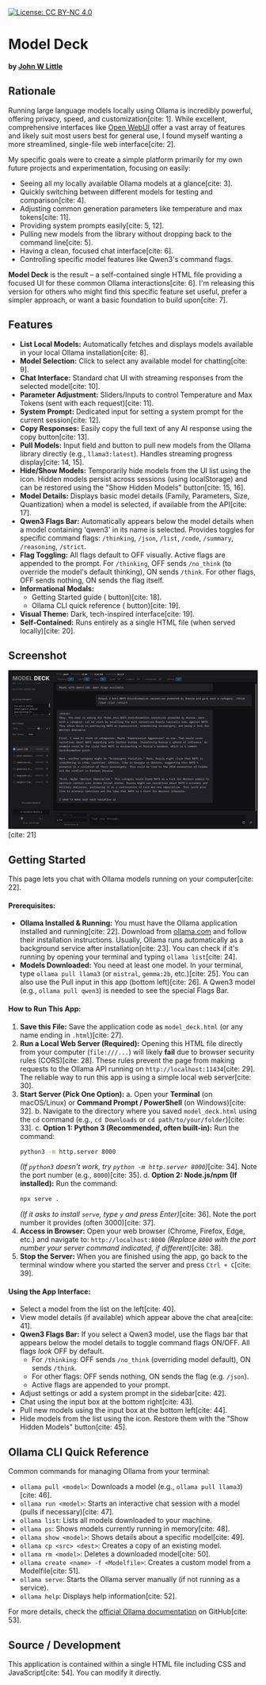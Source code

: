 [![License: CC BY-NC 4.0](https://img.shields.io/badge/License-CC%20BY--NC%204.0-lightgrey.svg)](https://creativecommons.org/licenses/by-nc/4.0/)

# Model Deck

**by [John W Little](https://johnwlittle.com)**

## Rationale

Running large language models locally using Ollama is incredibly powerful, offering privacy, speed, and customization[cite: 1]. While excellent, comprehensive interfaces like [Open WebUI](https://github.com/open-webui/open-webui) offer a vast array of features and likely suit most users best for general use, I found myself wanting a more streamlined, single-file web interface[cite: 2].

My specific goals were to create a simple platform primarily for my own future projects and experimentation, focusing on easily:

* Seeing all my locally available Ollama models at a glance[cite: 3].
* Quickly switching between different models for testing and comparison[cite: 4].
* Adjusting common generation parameters like temperature and max tokens[cite: 11].
* Providing system prompts easily[cite: 5, 12].
* Pulling new models from the library without dropping back to the command line[cite: 5].
* Having a clean, focused chat interface[cite: 6].
* Controlling specific model features like Qwen3's command flags.

**Model Deck** is the result – a self-contained single HTML file providing a focused UI for these common Ollama interactions[cite: 6]. I'm releasing this version for others who might find this specific feature set useful, prefer a simpler approach, or want a basic foundation to build upon[cite: 7].

## Features

* **List Local Models:** Automatically fetches and displays models available in your local Ollama installation[cite: 8].
* **Model Selection:** Click to select any available model for chatting[cite: 9].
* **Chat Interface:** Standard chat UI with streaming responses from the selected model[cite: 10].
* **Parameter Adjustment:** Sliders/Inputs to control Temperature and Max Tokens (sent with each request)[cite: 11].
* **System Prompt:** Dedicated input for setting a system prompt for the current session[cite: 12].
* **Copy Responses:** Easily copy the full text of any AI response using the copy button[cite: 13].
* **Pull Models:** Input field and button to pull new models from the Ollama library directly (e.g., `llama3:latest`). Handles streaming progress display[cite: 14, 15].
* **Hide/Show Models:** Temporarily hide models from the UI list using the <i class="fa-solid fa-eye-slash"></i> icon. Hidden models persist across sessions (using localStorage) and can be restored using the "Show Hidden Models" button[cite: 15, 16].
* **Model Details:** Displays basic model details (Family, Parameters, Size, Quantization) when a model is selected, if available from the API[cite: 17].
* **Qwen3 Flags Bar:** Automatically appears below the model details when a model containing 'qwen3' in its name is selected. Provides toggles for specific command flags: `/thinking`, `/json`, `/list`, `/code`, `/summary`, `/reasoning`, `/strict`.
* **Flag Toggling:** All flags default to OFF visually. Active flags are appended to the prompt. For `/thinking`, OFF sends `/no_think` (to override the model's default thinking), ON sends `/think`. For other flags, OFF sends nothing, ON sends the flag itself.
* **Informational Modals:**
    * Getting Started guide (<i class="fa-solid fa-circle-question"></i> button)[cite: 18].
    * Ollama CLI quick reference (<i class="fa-solid fa-terminal"></i> button)[cite: 19].
* **Visual Theme:** Dark, tech-inspired interface[cite: 19].
* **Self-Contained:** Runs entirely as a single HTML file (when served locally)[cite: 20].

## Screenshot

![MODEL DECK Screenshot](modeldeckss1.jpg) [cite: 21]

## Getting Started

This page lets you chat with Ollama models running on your computer[cite: 22].

#### Prerequisites:

* **Ollama Installed & Running:** You must have the Ollama application installed and running[cite: 22]. Download from [ollama.com](https://ollama.com) and follow their installation instructions. Usually, Ollama runs automatically as a background service after installation[cite: 23]. You can check if it's running by opening your terminal and typing `ollama list`[cite: 24].
* **Models Downloaded:** You need at least one model. In your terminal, type `ollama pull llama3` (or `mistral`, `gemma:2b`, etc.)[cite: 25]. You can also use the Pull input in this app (bottom left)[cite: 26]. A Qwen3 model (e.g., `ollama pull qwen3`) is needed to see the special Flags Bar.

#### How to Run This App:

1.  **Save this File:** Save the application code as `model_deck.html` (or any name ending in `.html`)[cite: 27].
2.  **Run a Local Web Server (Required):** Opening this HTML file directly from your computer (`file:///...`) will likely **fail** due to browser security rules (CORS)[cite: 28]. These rules prevent the page from making requests to the Ollama API running on `http://localhost:11434`[cite: 29]. The reliable way to run this app is using a simple local web server[cite: 30].
3.  **Start Server (Pick One Option):**
    a. Open your **Terminal** (on macOS/Linux) or **Command Prompt / PowerShell** (on Windows)[cite: 32].
    b. Navigate to the directory where you saved `model_deck.html` using the `cd` command (e.g., `cd Downloads` or `cd path/to/your/folder`)[cite: 33].
    c. **Option 1: Python 3 (Recommended, often built-in):**
    Run the command:
    ```bash
    python3 -m http.server 8000
    ```
    *(If `python3` doesn't work, try `python -m http.server 8000`)*[cite: 34]. Note the port number (e.g., `8000`)[cite: 35].
    d. **Option 2: Node.js/npm (If installed):**
    Run the command:
    ```bash
    npx serve .
    ```
    *(If it asks to install `serve`, type `y` and press Enter)*[cite: 36]. Note the port number it provides (often 3000)[cite: 37].
4.  **Access in Browser:** Open your web browser (Chrome, Firefox, Edge, etc.) and navigate to:
    `http://localhost:8000`
    *(Replace `8000` with the port number your server command indicated, if different)*[cite: 38].
5.  **Stop the Server:** When you are finished using the app, go back to the terminal window where you started the server and press `Ctrl + C`[cite: 39].

#### Using the App Interface:

* Select a model from the list on the left[cite: 40].
* View model details (if available) which appear above the chat area[cite: 41].
* **Qwen3 Flags Bar:** If you select a Qwen3 model, use the flags bar that appears below the model details to toggle command flags ON/OFF. All flags *look* OFF by default.
    * For `/thinking`: OFF sends `/no_think` (overriding model default), ON sends `/think`.
    * For other flags: OFF sends nothing, ON sends the flag (e.g. `/json`).
    * Active flags are appended to your prompt.
* Adjust settings or add a system prompt in the sidebar[cite: 42].
* Chat using the input box at the bottom right[cite: 43].
* Pull new models using the input box at the bottom left[cite: 44].
* Hide models from the list using the <i class="fa-solid fa-eye-slash"></i> icon. Restore them with the "Show Hidden Models" button[cite: 45].

## Ollama CLI Quick Reference

Common commands for managing Ollama from your terminal:

* `ollama pull <model>`: Downloads a model (e.g., `ollama pull llama3`)[cite: 46].
* `ollama run <model>`: Starts an interactive chat session with a model (pulls if necessary)[cite: 47].
* `ollama list`: Lists all models downloaded to your machine.
* `ollama ps`: Shows models currently running in memory[cite: 48].
* `ollama show <model>`: Shows details about a specific model[cite: 49].
* `ollama cp <src> <dest>`: Creates a copy of an existing model.
* `ollama rm <model>`: Deletes a downloaded model[cite: 50].
* `ollama create <name> -f <Modelfile>`: Creates a custom model from a Modelfile[cite: 51].
* `ollama serve`: Starts the Ollama server manually (if not running as a service).
* `ollama help`: Displays help information[cite: 52].

For more details, check the [official Ollama documentation](https://github.com/ollama/ollama) on GitHub[cite: 53].

## Source / Development

This application is contained within a single HTML file including CSS and JavaScript[cite: 54]. You can modify it directly.
